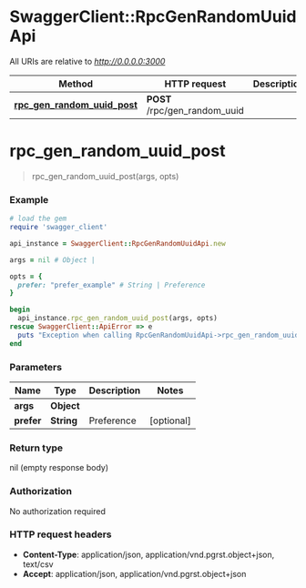 # SwaggerClient::RpcGenRandomUuidApi

All URIs are relative to *http://0.0.0.0:3000*

Method | HTTP request | Description
------------- | ------------- | -------------
[**rpc_gen_random_uuid_post**](RpcGenRandomUuidApi.md#rpc_gen_random_uuid_post) | **POST** /rpc/gen_random_uuid | 


# **rpc_gen_random_uuid_post**
> rpc_gen_random_uuid_post(args, opts)



### Example
```ruby
# load the gem
require 'swagger_client'

api_instance = SwaggerClient::RpcGenRandomUuidApi.new

args = nil # Object | 

opts = { 
  prefer: "prefer_example" # String | Preference
}

begin
  api_instance.rpc_gen_random_uuid_post(args, opts)
rescue SwaggerClient::ApiError => e
  puts "Exception when calling RpcGenRandomUuidApi->rpc_gen_random_uuid_post: #{e}"
end
```

### Parameters

Name | Type | Description  | Notes
------------- | ------------- | ------------- | -------------
 **args** | **Object**|  | 
 **prefer** | **String**| Preference | [optional] 

### Return type

nil (empty response body)

### Authorization

No authorization required

### HTTP request headers

 - **Content-Type**: application/json, application/vnd.pgrst.object+json, text/csv
 - **Accept**: application/json, application/vnd.pgrst.object+json



